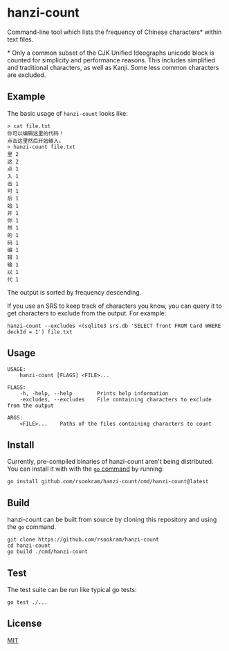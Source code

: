 # hanzi-count

Command-line tool which lists the frequency of Chinese characters\* within text
files.

\* Only a common subset of the CJK Unified Ideographs unicode block is counted
for simplicity and performance reasons. This includes simplified and
traditional characters, as well as Kanji. Some less common characters are
excluded.


## Example

The basic usage of `hanzi-count` looks like:

```shell
> cat file.txt
你可以编辑这里的代码！
点击这里然后开始输入。
> hanzi-count file.txt
里 2
这 2
点 1
入 1
击 1
可 1
后 1
始 1
开 1
你 1
然 1
的 1
码 1
编 1
辑 1
输 1
以 1
代 1
```

The output is sorted by frequency descending.

If you use an SRS to keep track of characters you know, you can query it to get
characters to exclude from the output. For example:

```shell
hanzi-count --excludes <(sqlite3 srs.db 'SELECT front FROM Card WHERE deckId = 1') file.txt
```


## Usage

```
USAGE:
    hanzi-count [FLAGS] <FILE>...

FLAGS:
    -h, -help, --help        Prints help information
    -excludes, --excludes    File containing characters to exclude from the output

ARGS:
    <FILE>...    Paths of the files containing characters to count
```

## Install

Currently, pre-compiled binaries of hanzi-count aren't being distributed. You
can install it with with the [`go` command](https://golang.org/doc/install) by
running:

```shell
go install github.com/rsookram/hanzi-count/cmd/hanzi-count@latest
```


## Build

hanzi-count can be built from source by cloning this repository and using the
`go` command.

```shell
git clone https://github.com/rsookram/hanzi-count
cd hanzi-count
go build ./cmd/hanzi-count
```


## Test

The test suite can be run like typical go tests:

```shell
go test ./...
```


## License

[MIT](LICENSE)
